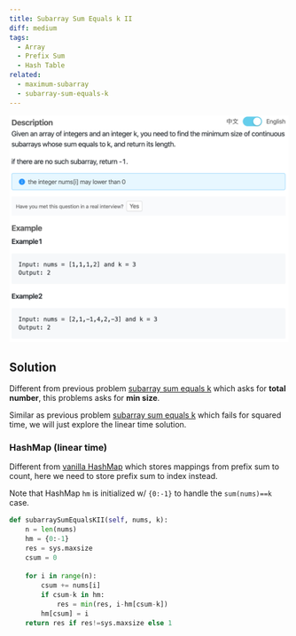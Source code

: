 ```yaml
---
title: Subarray Sum Equals k II
diff: medium
tags:
  - Array
  - Prefix Sum
  - Hash Table
related:
  - maximum-subarray
  - subarray-sum-equals-k
---
```


<img class="medium-zoom" src="/algo/subarray-sum-equals-k-ii.png" alt="https://www.lintcode.com/problem/subarray-sum-equals-k-ii">

## Solution

Different from previous problem [subarray sum equals k](subarray_sum_equals_k) which asks for **total number**, this problems asks for **min size**.

Similar as previous problem [subarray sum equals k](subarray_sum_equals_k) which fails for squared time, we will just explore the linear time solution.

### HashMap (linear time)

Different from [vanilla HashMap](subarray_sum_equals_k.md#vanilla-hashmap) which stores mappings from prefix sum to count, here we need to store prefix sum to index instead.

Note that HashMap `hm` is initialized w/ `{0:-1}` to handle the `sum(nums)==k` case.

```py
def subarraySumEqualsKII(self, nums, k):
    n = len(nums)
    hm = {0:-1}
    res = sys.maxsize
    csum = 0

    for i in range(n):
        csum += nums[i]
        if csum-k in hm:
            res = min(res, i-hm[csum-k])
        hm[csum] = i
    return res if res!=sys.maxsize else 1
```
